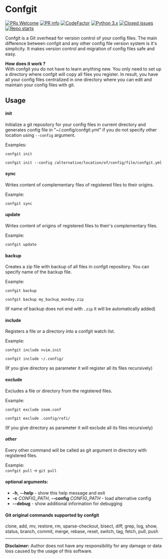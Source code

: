 # Confgit

[![PRs Welcome](https://img.shields.io/badge/PRs-welcome-brightgreen.svg?style=flat-square)](http://makeapullrequest.com)
[![PR info](https://img.shields.io/github/issues-pr/yagarea/confgit)](https://github.com/yagarea/confgit/pulls)
[![CodeFactor](https://www.codefactor.io/repository/github/yagarea/confgit/badge/master)](https://www.codefactor.io/repository/github/yagarea/confgit/overview/master)
[![Python 3.x](https://img.shields.io/badge/python-3.x-green.svg)](https://www.python.org/)
[![Closed issues](https://img.shields.io/github/issues-closed/yagarea/confgit)](https://github.com/yagarea/confgit/issues)
[![Repo starts](https://img.shields.io/github/stars/yagarea/confgit?style=social)](https://github.com/yagarea/confgit/stargazers)

Confgit is a Git overhead for version control of your config files. The main difference 
between confgit and any other config file version system is it's simplicity. It makes 
version control and migration of config files safe and easy.

**How does it work ?**  
With confgit you do not have to learn anything new. You only need to set up a
directory where confgit will copy all files you register. In result, you
have all your config files centralized in one directory where you can edit and maintain
your config files with git.

## Usage

#### init
Initialize a git repository for your config files in current directory and generates 
config file in "~/.config/confgit.yml" if you do not specify other location using 
`--config` argument.

Examples:
```
confgit init
```

```
confgit init --config /alternative/location/of/config/file/confgit.yml
```

#### sync
Writes content of complementary files of registered files to their origins.

Example:
```
confgit sync
```

#### update
Writes content of origins of registered files to their's complementary files.

Example:
```
confgit update
```

#### backup
Creates a zip file with backup of all files in confgit repository. You can specify name
of the backup file.

Example:
```
confgit backup
```

```
confgit backup my_backup_monday.zip
```
(If name of backup does not end with `.zip` it will be automatically added)


#### include
Registers a file or a directory into a confgit watch list.

Example:
```
confgit include nvim.init
```

```
confgit include ~/.config/
```
(If you give directory as parameter it will register all its files recursively)


#### exclude
Excludes a file or directory from the registered files.

Example:
```
confgit exclude zoom.conf
```

```
confgit exclude .config/rofi/
```
(If you give directory as parameter it will exclude all its files recursively)

#### _other_
Every other command will be called as git argument in directory with registered files.

Example:  
`confgit pull` -> `git pull`

#### optional arguments:
- **-h**, **--help**                                - show this help message and exit 
- **-c** _CONFIG_PATH_, **--config** _CONFIG_PATH_  - load alternative config
- **--debug**                                       - show additional information for debugging


#### Git original commands supported by confgit
clone, add, mv, restore, rm, sparse-checkout, bisect, diff, grep, log, show, status, branch, commit, merge, rebase, reset, switch, tag, fetch, pull, push

---
**Disclaimer:** Author does not have any responsibility for any damage or data loss caused by the usage of this software.
